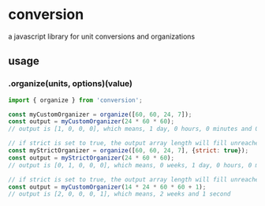 # conversion
a javascript library for unit conversions and organizations

## usage

### .organize(units, options)(value)

```js
import { organize } from 'conversion';

const myCustomOrganizer = organize([60, 60, 24, 7]);
const output = myCustomOrganizer(24 * 60 * 60);
// output is [1, 0, 0, 0], which means, 1 day, 0 hours, 0 minutes and 0 seconds

// if strict is set to true, the output array length will fill unreached higher units with 0
const myStrictOrganizer = organize([60, 60, 24, 7], {strict: true});
const output = myStrictOrganizer(24 * 60 * 60);
// output is [0, 1, 0, 0, 0], which means, 0 weeks, 1 day, 0 hours, 0 minutes and 0 seconds

// if strict is set to true, the output array length will fill unreached higher units with 0
const output = myCustomOrganizer(14 * 24 * 60 * 60 + 1);
// output is [2, 0, 0, 0, 1], which means, 2 weeks and 1 second
```
